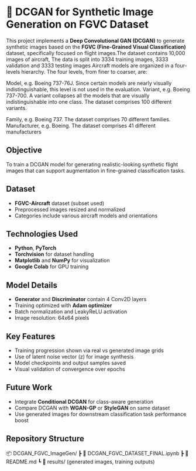 # 🌌 DCGAN for Synthetic Image Generation on FGVC Dataset

This project implements a **Deep Convolutional GAN (DCGAN)** to generate synthetic images based on the **FGVC (Fine-Grained Visual Classification)** dataset, specifically focused on flight images.The dataset contains 10,000 images of aircraft, The data is split into 3334 training images, 3333 validation and 3333 testing images Aircraft models are organized in a four-levels hierarchy. The four levels, from finer to coarser, are:

Model, e.g. Boeing 737-76J. Since certain models are nearly visually indistinguishable, this level is not used in the evaluation. Variant, e.g. Boeing 737-700. A variant collapses all the models that are visually indistinguishable into one class. The dataset comprises 100 different variants.

Family, e.g. Boeing 737. The dataset comprises 70 different families. Manufacturer, e.g. Boeing. The dataset comprises 41 different manufacturers

## Objective

To train a DCGAN model for generating realistic-looking synthetic flight images that can support augmentation in fine-grained classification tasks.

## Dataset

- **FGVC-Aircraft** dataset (subset used)
- Preprocessed images resized and normalized
- Categories include various aircraft models and orientations

## Technologies Used

- **Python**, **PyTorch**
- **Torchvision** for dataset handling
- **Matplotlib** and **NumPy** for visualization
- **Google Colab** for GPU training

## Model Details

- **Generator** and **Discriminator** contain 4 Conv2D layers
- Training optimized with **Adam optimizer**
- Batch normalization and LeakyReLU activation
- Image resolution: 64x64 pixels

## Key Features

- Training progression shown via real vs generated image grids
- Use of latent noise vector (z) for image synthesis
- Model checkpoints and output samples saved
- Visual validation of convergence over epochs

## Future Work

- Integrate **Conditional DCGAN** for class-aware generation
- Compare DCGAN with **WGAN-GP** or **StyleGAN** on same dataset
- Use generated images for downstream classification task performance boost

## Repository Structure
📦 DCGAN_FGVC_ImageGen/
┣ 📄 DCGAN_FGVC_DATASET_FINAL.ipynb
┣ 📄 README.md
┗ 📁 results/ (generated images, training outputs)

